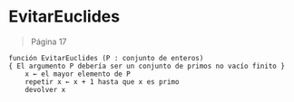 # EvitarEuclides

> Página 17

```pseudo
función EvitarEuclides (P : conjunto de enteros)
{ El argumento P debería ser un conjunto de primos no vacío finito }
    x ← el mayor elemento de P
    repetir x ← x + 1 hasta que x es primo
    devolver x
```
